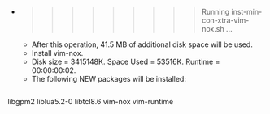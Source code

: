 * >>>>>>>>> Running inst-min-con-xtra-vim-nox.sh ...
  * After this operation, 41.5 MB of additional disk space will be used.
  * Install vim-nox.
  * Disk size = 3415148K. Space Used = 53516K. Runtime = 00:00:00:02.
  * The following NEW packages will be installed:
  ```bash
libgpm2 liblua5.2-0 libtcl8.6 vim-nox vim-runtime
  ```
